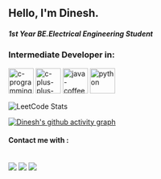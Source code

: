 ## Hello, I'm Dinesh.
##### 1st Year BE.Electrical Engineering Student
### Intermediate Developer in:
<img width="50" height="50" src="https://img.icons8.com/fluency/48/c-programming.png" alt="c-programming"/> <img width="50" height="50" src="https://img.icons8.com/fluency/48/c-plus-plus-logo.png" alt="c-plus-plus-logo"/> <img width="50" height="50" src="https://img.icons8.com/3d-fluency/94/java-coffee-cup-logo.png" alt="java-coffee-cup-logo"/> <img width="50" height="50" src="https://img.icons8.com/3d-fluency/94/python.png" alt="python"/> 

![LeetCode Stats](https://leetcard.jacoblin.cool/Dinesh_K_009?theme=dark&font=Marcellus&ext=contest)

[![Dinesh's github activity graph](https://github-readme-activity-graph.vercel.app/graph?username=DineshDK176&bg_color=000000&color=ffee00&line=00ff08&point=0afbff&area=true&hide_border=true)](https://github.com/ashutosh00710/github-readme-activity-graph)


#### Contact me with :
<br />[<img src="https://img.shields.io/badge/Instagram-E4405F?style=for-the-badge&logo=instagram&logoColor=white">](https://www.instagram.com/itz_dk176) [<img src="https://img.shields.io/badge/LinkedIn-0077B5?style=for-the-badge&logo=linkedin&logoColor=white">](https://www.linkedin.com/in/dinesh-k-7050a2290/) [<img src="https://img.shields.io/badge/Twitter-1DA1F2?style=for-the-badge&logo=twitter&logoColor=white">](https://twitter.com/home) 
